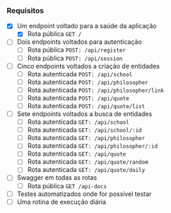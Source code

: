 ### Requisitos

- [X] Um endpoint voltado para a saúde da aplicação
  - [X] Rota pública `GET /`
- [ ] Dois endpoints voltados para autenticação
  - [ ] Rota pública `POST: /api/register`
  - [ ] Rota pública `POST: /api/session`
- [ ] Cinco endpoints voltados a criação de entidades
  - [ ] Rota autenticada `POST: /api/school`
  - [ ] Rota autenticada `POST: /api/philosopher`
  - [ ] Rota autenticada `POST: /api/philosopher/link`
  - [ ] Rota autenticada `POST: /api/quote`
  - [ ] Rota autenticada `POST: /api/quote/list`
- [ ] Sete endpoints voltados a busca de entidades
  - [ ] Rota autenticada `GET: /api/school`
  - [ ] Rota autenticada `GET: /api/school/:id`
  - [ ] Rota autenticada `GET: /api/philosopher`
  - [ ] Rota autenticada `GET: /api/philosopher/:id`
  - [ ] Rota autenticada `GET: /api/quote`
  - [ ] Rota autenticada `GET: /api/quote/random`
  - [ ] Rota autenticada `GET: /api/quote/daily`
- [ ] Swagger em todas as rotas
  - [ ] Rota pública `GET /api-docs`
- [ ] Testes automatizados onde for possível testar
- [ ] Uma rotina de execução diária